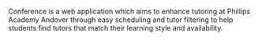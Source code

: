 Conference is a web application which aims to enhance tutoring at Phillips Academy Andover through easy scheduling and tutor filtering to help students find tutors that match their learning style and availability.
